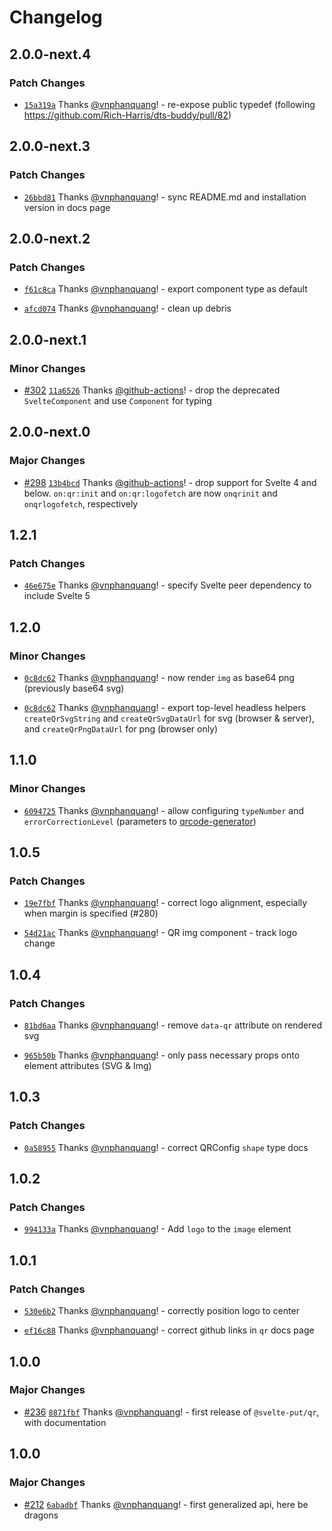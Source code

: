 # Changelog

## 2.0.0-next.4

### Patch Changes

- [`15a319a`](https://github.com/vnphanquang/svelte-put/commit/15a319a0e4a8bb3547d7bca3f38f0c64ed812b36) Thanks [@vnphanquang](https://github.com/vnphanquang)! - re-expose public typedef (following https://github.com/Rich-Harris/dts-buddy/pull/82)

## 2.0.0-next.3

### Patch Changes

- [`26bbd81`](https://github.com/vnphanquang/svelte-put/commit/26bbd813c1e65ead04d5d6bcb29b97a34045646b) Thanks [@vnphanquang](https://github.com/vnphanquang)! - sync README.md and installation version in docs page

## 2.0.0-next.2

### Patch Changes

- [`f61c8ca`](https://github.com/vnphanquang/svelte-put/commit/f61c8ca5476bb9eb96bf347818859137dc8c4d54) Thanks [@vnphanquang](https://github.com/vnphanquang)! - export component type as default

- [`afcd074`](https://github.com/vnphanquang/svelte-put/commit/afcd0745ba2b980ef8234a633aecefc2ff015a92) Thanks [@vnphanquang](https://github.com/vnphanquang)! - clean up debris

## 2.0.0-next.1

### Minor Changes

- [#302](https://github.com/vnphanquang/svelte-put/pull/302) [`11a6526`](https://github.com/vnphanquang/svelte-put/commit/11a65266527bf42e735cf4ee29facedb80de2c41) Thanks [@github-actions](https://github.com/apps/github-actions)! - drop the deprecated `SvelteComponent` and use `Component` for typing

## 2.0.0-next.0

### Major Changes

- [#298](https://github.com/vnphanquang/svelte-put/pull/298) [`13b4bcd`](https://github.com/vnphanquang/svelte-put/commit/13b4bcd136f36bb8a61491549fe1ec58bc12d39b) Thanks [@github-actions](https://github.com/apps/github-actions)! - drop support for Svelte 4 and below. `on:qr:init` and `on:qr:logofetch` are now `onqrinit` and `onqrlogofetch`, respectively

## 1.2.1

### Patch Changes

- [`46e675e`](https://github.com/vnphanquang/svelte-put/commit/46e675e05e87ca042af231cd059dc944cd6080d5) Thanks [@vnphanquang](https://github.com/vnphanquang)! - specify Svelte peer dependency to include Svelte 5

## 1.2.0

### Minor Changes

- [`0c8dc62`](https://github.com/vnphanquang/svelte-put/commit/0c8dc62afc595a9b882d43e85d38ecc6371f349d) Thanks [@vnphanquang](https://github.com/vnphanquang)! - now render `img` as base64 png (previously base64 svg)

- [`0c8dc62`](https://github.com/vnphanquang/svelte-put/commit/0c8dc62afc595a9b882d43e85d38ecc6371f349d) Thanks [@vnphanquang](https://github.com/vnphanquang)! - export top-level headless helpers `createQrSvgString` and `createQrSvgDataUrl` for svg (browser & server), and `createQrPngDataUrl` for png (browser only)

## 1.1.0

### Minor Changes

- [`6094725`](https://github.com/vnphanquang/svelte-put/commit/6094725fd4a60e9243e2f6d319dd5038f5f03b8e) Thanks [@vnphanquang](https://github.com/vnphanquang)! - allow configuring `typeNumber` and `errorCorrectionLevel` (parameters to [qrcode-generator](https://github.com/kazuhikoarase/qrcode-generator))

## 1.0.5

### Patch Changes

- [`19e7fbf`](https://github.com/vnphanquang/svelte-put/commit/19e7fbffb291216f7a876ce083446f6534af7011) Thanks [@vnphanquang](https://github.com/vnphanquang)! - correct logo alignment, especially when margin is specified (#280)

- [`54d21ac`](https://github.com/vnphanquang/svelte-put/commit/54d21ac91c03978bee9e96ec24432bba7659fb65) Thanks [@vnphanquang](https://github.com/vnphanquang)! - QR img component - track logo change

## 1.0.4

### Patch Changes

- [`81bd6aa`](https://github.com/vnphanquang/svelte-put/commit/81bd6aa03a22c54041da72602c6046e6eb477104) Thanks [@vnphanquang](https://github.com/vnphanquang)! - remove `data-qr` attribute on rendered svg

- [`965b50b`](https://github.com/vnphanquang/svelte-put/commit/965b50be68e78c2ae18f02e7ffe01da9aa3a39f0) Thanks [@vnphanquang](https://github.com/vnphanquang)! - only pass necessary props onto element attributes (SVG & Img)

## 1.0.3

### Patch Changes

- [`0a58955`](https://github.com/vnphanquang/svelte-put/commit/0a589550a792c4489c009fc85ba79cf1714a3670) Thanks [@vnphanquang](https://github.com/vnphanquang)! - correct QRConfig `shape` type docs

## 1.0.2

### Patch Changes

- [`994133a`](https://github.com/vnphanquang/svelte-put/commit/994133a1f450271142798b2b77a689e00d220d30) Thanks [@vnphanquang](https://github.com/vnphanquang)! - Add `logo` to the `image` element

## 1.0.1

### Patch Changes

- [`530e6b2`](https://github.com/vnphanquang/svelte-put/commit/530e6b247ffb45e89414958aa7dd8d5449dab486) Thanks [@vnphanquang](https://github.com/vnphanquang)! - correctly position logo to center

- [`ef16c88`](https://github.com/vnphanquang/svelte-put/commit/ef16c88c9975a3e2a702edb6afe7260d58b24e41) Thanks [@vnphanquang](https://github.com/vnphanquang)! - correct github links in `qr` docs page

## 1.0.0

### Major Changes

- [#236](https://github.com/vnphanquang/svelte-put/pull/236) [`8871fbf`](https://github.com/vnphanquang/svelte-put/commit/8871fbf371330acc24710126525d41f0bf71600c) Thanks [@vnphanquang](https://github.com/vnphanquang)! - first release of `@svelte-put/qr`, with documentation

## 1.0.0

### Major Changes

- [#212](https://github.com/vnphanquang/svelte-put/pull/212) [`6abadbf`](https://github.com/vnphanquang/svelte-put/commit/6abadbf3d013120291f5290f60f5accef32fa6b1) Thanks [@vnphanquang](https://github.com/vnphanquang)! - first generalized api, here be dragons
